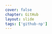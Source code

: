 ```yaml
---
cover: false
chapter: GitHub
layout: slide
tags: ['github-np']
---
```


<div class="title-icon octicon octicon-comment-discussion"></div>
